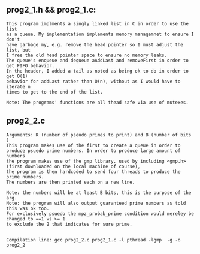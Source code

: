 ## prog2_1.h && prog2_1.c:
    This program implments a singly linked list in C in order to use the list
    as a queue. My implementation implements memory managemnet to ensure I don't
    have garbage my, e.g. remove the head pointer so I must adjust the list, but
    I free the old head pointer space to ensure no memory leaks.
    The queue's enqueue and dequeue aAddLast and removeFirst in order to get FIFO behavior.
    In the header, I added a tail as noted as being ok to do in order to get O(1)
    behavior for addLast rather than O(n), without as I would have to iterate n
    times to get to the end of the list.
    
    Note: The programs' functions are all thead safe via use of mutexes.
    
## prog2_2.c
    Arguments: K (number of pseudo primes to print) and B (number of bits )
    This program makes use of the first to create a queue in order to 
    produce psuedo prime numbers. In order to produce large amount of numbers
    the program makes use of the gmp library, used by including <gmp.h> (first downloaded on the local machine of course),
    the program is then hardcoded to send four threads to produce the prime numbers.
    The numbers are then printed each on a new line.
    
    Note: the numbers will be at least B bits, this is the purpose of the arg. 
    Note: the program will also output guaranteed prime numbers as told this was ok too.
    For exclusively psuedo the mpz_probab_prime condition would mereley be changed to ==1 vs >= 1
    to exclude the 2 that indicates for sure prime.
    
    
    Compilation line: gcc prog2_2.c prog2_1.c -l pthread -lgmp  -g -o  prog2_2
    

    
